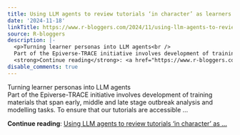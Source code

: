 ```yaml
---
title: Using LLM agents to review tutorials ‘in character’ as learners
date: '2024-11-18'
linkTitle: https://www.r-bloggers.com/2024/11/using-llm-agents-to-review-tutorials-in-character-as-learners/
source: R-bloggers
description: |-
  <p>Turning learner personas into LLM agents<br />
  Part of the Epiverse-TRACE initiative involves development of training materials that span early, middle and late stage outbreak analysis and modelling tasks. To ensure that our tutorials are accessible ...</p>
  <strong>Continue reading</strong>: <a href="https://www.r-bloggers.com/2024/11/using-llm-agents-to-review-tutorials-in-character-as-learners/">Using LLM agents to review tutorials ‘in character’ as ...
disable_comments: true
---
```

<p>Turning learner personas into LLM agents<br />
Part of the Epiverse-TRACE initiative involves development of training materials that span early, middle and late stage outbreak analysis and modelling tasks. To ensure that our tutorials are accessible ...</p>
<strong>Continue reading</strong>: <a href="https://www.r-bloggers.com/2024/11/using-llm-agents-to-review-tutorials-in-character-as-learners/">Using LLM agents to review tutorials ‘in character’ as ...